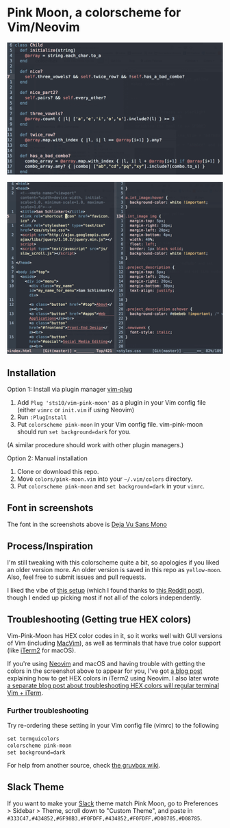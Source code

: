 # Pink Moon, a colorscheme for Vim/Neovim

![Pink Moon, iTerm2, Neovim, Ruby](img/pink-moon-ruby.png)

![Pink Moon, iTerm2, Neovim, HTML and CSS](img/pink-moon-frontend.png)

## Installation

Option 1: Install via plugin manager [vim-plug](https://github.com/junegunn/vim-plug) 

1. Add `Plug 'sts10/vim-pink-moon'` as a plugin in your Vim config file (either `vimrc` or `init.vim` if using Neovim)
2. Run `:PlugInstall`
3. Put `colorscheme pink-moon` in your Vim config file. vim-pink-moon should run `set background=dark` for you.

(A similar procedure should work with other plugin managers.)

Option 2: Manual installation

1. Clone or download this repo.
2. Move `colors/pink-moon.vim` into your `~/.vim/colors` directory. 
3. Put `colorscheme pink-moon` and `set background=dark` in your `vimrc`. 

## Font in screenshots

The font in the screenshots above is [Deja Vu Sans Mono](http://dejavu-fonts.org/wiki/Download)

## Process/Inspiration

I'm still tweaking with this colorscheme quite a bit, so apologies if you liked an older version more. An older version is saved in this repo as `yellow-moon`. Also, feel free to submit issues and pull requests.

I liked the vibe of [this setup](https://imgur.com/a/5DSV6) (which I found thanks to [this Reddit post](https://www.reddit.com/r/unixporn/comments/7638b7/budgie_i_really_really_like_your_name/?st=j9ro3ovb&sh=e3181cb6)), though I ended up picking most if not all of the colors independently.

## Troubleshooting (Getting true HEX colors)

Vim-Pink-Moon has HEX color codes in it, so it works well with GUI versions of Vim (including [MacVim](https://github.com/macvim-dev/macvim/releases/)), as well as terminals that have true color support (like [iTerm2](https://iterm2.com/) for macOS). 

If you're using [Neovim](https://github.com/neovim/neovim) and macOS and having trouble with getting the colors in the screenshot above to appear for you, I've got [a blog post](https://sts10.github.io/2015/10/24/true-hex-colors-with-neovim-and-iterm2.html) explaining how to get HEX colors in iTerm2 using Neovim. I also later wrote [a separate blog post about troubleshooting HEX colors will regular terminal Vim + iTerm](https://sts10.github.io/2016/06/14/true-hex-colors-in-vim-with-iterm2.html).

### Further troubleshooting

Try re-ordering these setting in your Vim config file (vimrc) to the following

```vim
set termguicolors
colorscheme pink-moon
set background=dark
```

For help from another source, check [the gruvbox wiki](https://github.com/morhetz/gruvbox/wiki/Terminal-specific).

## Slack Theme

If you want to make your [Slack](https://slack.com/) theme match Pink Moon, go to Preferences > Sidebar > Theme, scroll down to "Custom Theme", and paste in `#333C47,#434852,#6F98B3,#F0FDFF,#434852,#F0FDFF,#D08785,#D08785`. 
